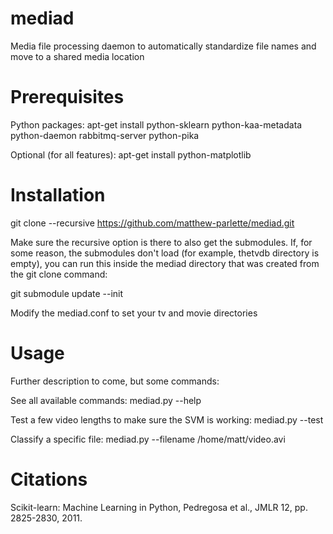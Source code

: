 mediad
======

Media file processing daemon to automatically standardize file names and move to a shared media location

Prerequisites
=============

Python packages:
apt-get install python-sklearn python-kaa-metadata python-daemon rabbitmq-server python-pika

Optional (for all features):
apt-get install python-matplotlib

Installation
============

git clone --recursive https://github.com/matthew-parlette/mediad.git

Make sure the recursive option is there to also get the submodules. If, for some reason, the submodules don't load (for example, thetvdb directory is empty), you can run this inside the mediad directory that was created from the git clone command:

git submodule update --init

Modify the mediad.conf to set your tv and movie directories

Usage
=====

Further description to come, but some commands:

See all available commands:
mediad.py --help

Test a few video lengths to make sure the SVM is working:
mediad.py --test

Classify a specific file:
mediad.py --filename /home/matt/video.avi

Citations
=========

Scikit-learn: Machine Learning in Python, Pedregosa et al., JMLR 12, pp. 2825-2830, 2011.
